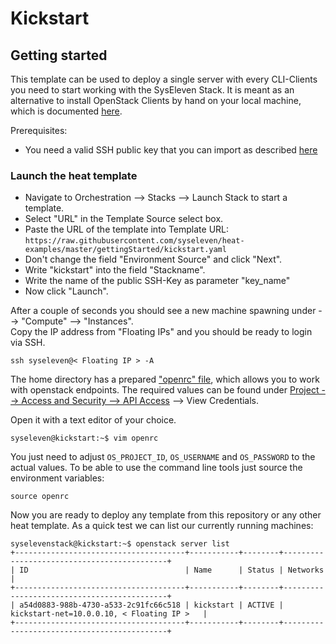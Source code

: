 # Kickstart

## Getting started

This template can be used to deploy a single server with every CLI-Clients you need to start working with the SysEleven Stack. It is meant as an alternative to install OpenStack Clients by hand on
your local machine, which is documented [here](https://doc.syselevenstack.com/en/tutorials/openstack-cli/).

Prerequisites:

- You need a valid SSH public key that you can import as described [here](https://doc.syselevenstack.com/en/tutorials/ssh-keys/)  


### Launch the heat template

- Navigate to Orchestration --> Stacks --> Launch Stack to start a template.
- Select "URL" in the Template Source select box.
- Paste the URL of the template into Template URL: `https://raw.githubusercontent.com/syseleven/heat-examples/master/gettingStarted/kickstart.yaml`
- Don't change the field "Environment Source" and click "Next".
- Write "kickstart" into the field "Stackname".
- Write the name of the public SSH-Key as parameter "key_name"  
- Now click "Launch".

After a couple of seconds you should see a new machine spawning under --> "Compute" --> "Instances".  
Copy the IP address from "Floating IPs" and you should be ready to login via SSH.

```shell
ssh syseleven@< Floating IP > -A
```

The home directory has a prepared ["openrc" file](https://doc.syselevenstack.com/en/tutorials/api-access/#setting-up-the-environment-variables),
which allows you to work with openstack endpoints. The required values can be found under [Project --> Access and Security --> API Access](https://dashboard.cloud.syseleven.net/horizon/project/access_and_security/?tab=access_security_tabs__api_access_tab) --> View Credentials.

Open it with a text editor of your choice.

```shell
syseleven@kickstart:~$ vim openrc
```

You just need to adjust `OS_PROJECT_ID`, `OS_USERNAME` and `OS_PASSWORD` to the actual values.
To be able to use the command line tools just source the environment variables:

```shell
source openrc
```

Now you are ready to deploy any template from this repository or any other heat template.
As a quick test we can list our currently running machines:

```shell
syselevenstack@kickstart:~$ openstack server list
+--------------------------------------+-----------+--------+--------------------------------------------+
| ID                                   | Name      | Status | Networks                                   |
+--------------------------------------+-----------+--------+--------------------------------------------+
| a54d0883-988b-4730-a533-2c91fc66c518 | kickstart | ACTIVE | kickstart-net=10.0.0.10, < Floating IP >   |
+--------------------------------------+-----------+--------+--------------------------------------------+
```

